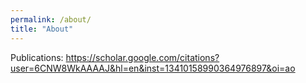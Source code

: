 ```yaml
---
permalink: /about/
title: "About"
---
```


Publications: https://scholar.google.com/citations?user=6CNW8WkAAAAJ&hl=en&inst=13410158990364976897&oi=ao
